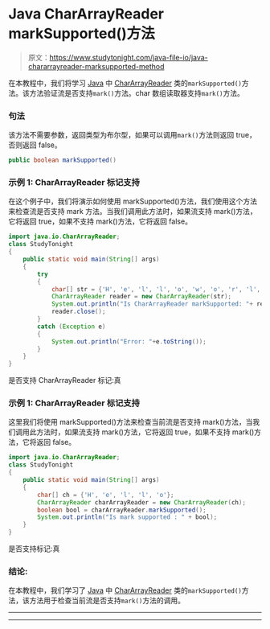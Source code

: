 # Java CharArrayReader markSupported()方法

> 原文：<https://www.studytonight.com/java-file-io/java-chararrayreader-marksupported-method>

在本教程中，我们将学习 [Java](https://www.studytonight.com/java/) 中 [CharArrayReader](https://www.studytonight.com/java-file-io/java-chararrayreader-class) 类的`markSupported()`方法。该方法验证流是否支持`mark()`方法。char 数组读取器支持`mark()`方法。

### 句法

该方法不需要参数，返回类型为布尔型，如果可以调用`mark()`方法则返回 true，否则返回 false。

```java
public boolean markSupported()
```

### 示例 1: CharArrayReader 标记支持

在这个例子中，我们将演示如何使用 markSupported()方法，我们使用这个方法来检查流是否支持 mark 方法。当我们调用此方法时，如果流支持 mark()方法，它将返回 true，如果不支持 mark()方法，它将返回 false。

```java
import java.io.CharArrayReader;
class StudyTonight
{
	public static void main(String[] args)  
	{ 
		try 
		{ 
			char[] str = {'H', 'e', 'l', 'l', 'o', 'w', 'o', 'r', 'l', 'd'}; 	  
			CharArrayReader reader = new CharArrayReader(str); 	  
			System.out.println("Is CharArrayReader markSupported: "+ reader.markSupported()); 	  
			reader.close(); 
		} 
		catch (Exception e) 
		{ 
			System.out.println("Error: "+e.toString()); 
		} 
	} 
} 
```

是否支持 CharArrayReader 标记:真

### 示例 1: CharArrayReader 标记支持

这里我们将使用 markSupported()方法来检查当前流是否支持 mark()方法，当我们调用此方法时，如果流支持 mark()方法，它将返回 true，如果不支持 mark()方法，它将返回 false。

```java
import java.io.CharArrayReader;
class StudyTonight
{
	public static void main(String[] args)  
	{ 
		char[] ch = {'H', 'e', 'l', 'l', 'o'};  
		CharArrayReader charArrayReader = new CharArrayReader(ch);  
		boolean bool = charArrayReader.markSupported();  
		System.out.println("Is mark supported : " + bool);  
	} 
}
```

是否支持标记:真

### 结论:

在本教程中，我们学习了 [Java](https://www.studytonight.com/java/) 中 [CharArrayReader](https://www.studytonight.com/java-file-io/java-chararrayreader-class) 类的`markSupported()`方法，该方法用于检查当前流是否支持`mark()`方法的调用。

* * *

* * *